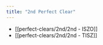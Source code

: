 ```yaml
---
title: "2nd Perfect Clear"
---
```

- [[perfect-clears/2nd/2nd - ISZO]]
- [[perfect-clears/2nd/2nd - TISZ]]